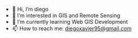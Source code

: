 - 👋 Hi, I’m diego
- 👀 I’m interested in GIS and Remote Sensing
- 🌱 I’m currently learning Web GIS Development
- 📫 How to reach me: diegoxavier95@gmail.com

<!---
dxbezerra/dxbezerra is a ✨ special ✨ repository because its `README.md` (this file) appears on your GitHub profile.
You can click the Preview link to take a look at your changes.
--->
